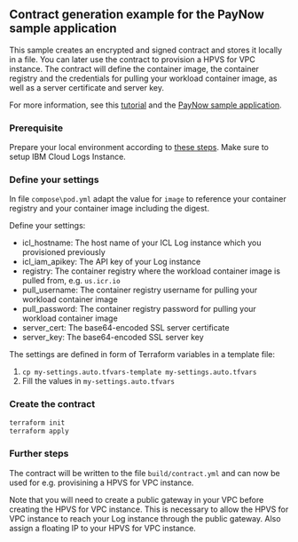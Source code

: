 ## Contract generation example for the PayNow sample application

This sample creates an encrypted and signed contract and stores it locally in a file. You can later use the contract to provision a HPVS for VPC instance.
The contract will define the container image, the container registry and the credentials for pulling your workload container image, as well as a server certificate and server key.

For more information, see this [tutorial](https://cloud.ibm.com/docs/vpc?topic=vpc-financial-transaction-confidential-computing-on-hyper-protect-virtual-server-for-vpc) and the [PayNow sample application](https://github.com/ibm-hyper-protect/paynow-website).

### Prerequisite

Prepare your local environment according to [these steps](../README.md). Make sure to setup IBM Cloud Logs Instance.

### Define your settings

In file `compose\pod.yml` adapt the value for `image` to reference your container registry and your container image including the digest.

Define your settings:
- icl_hostname: The host name of your ICL Log instance which you provisioned previously
- icl_iam_apikey: The API key of your Log instance
- registry: The container registry where the workload container image is pulled from, e.g. `us.icr.io`
- pull_username: The container registry username for pulling your workload container image
- pull_password: The container registry password for pulling your workload container image
- server_cert: The base64-encoded SSL server certificate
- server_key: The base64-encoded SSL server key

The settings are defined in form of Terraform variables in a template file:

1. `cp my-settings.auto.tfvars-template my-settings.auto.tfvars`
2. Fill the values in `my-settings.auto.tfvars`

### Create the contract

```bash
terraform init
terraform apply
```

### Further steps

The contract will be written to the file `build/contract.yml` and can now be used for e.g. provisining a HPVS for VPC instance.

Note that you will need to create a public gateway in your VPC before creating the HPVS for VPC instance. This is necessary to allow the HPVS for VPC instance to reach your Log instance through the public gateway. Also assign a floating IP to your HPVS for VPC instance.
